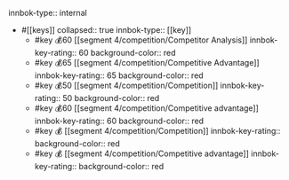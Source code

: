 innbok-type:: internal
- #[[keys]]
  collapsed:: true
  innbok-type:: [[key]]
  - #key 💰60 [[segment 4/competition/Competitor Analysis]]
    innbok-key-rating:: 60
    background-color:: red
  - #key 💰65 [[segment 4/competition/Competitive Advantage]]
    innbok-key-rating:: 65
    background-color:: red
  - #key 💰50 [[segment 4/competition/Competition]]
    innbok-key-rating:: 50
    background-color:: red
  - #key 💰60 [[segment 4/competition/Competitive advantage]]
    innbok-key-rating:: 60
    background-color:: red
  - #key 💰 [[segment 4/competition/Competition]]
    innbok-key-rating:: 
    background-color:: red
  - #key 💰 [[segment 4/competition/Competitive advantage]]
    innbok-key-rating:: 
    background-color:: red



